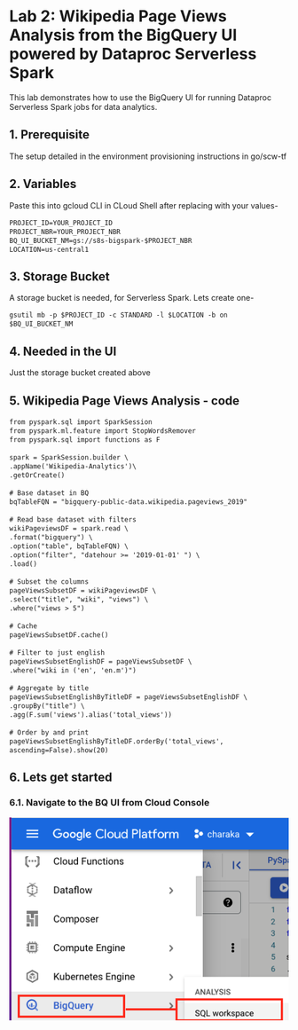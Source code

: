# Lab 2: Wikipedia Page Views Analysis from the BigQuery UI powered by Dataproc Serverless Spark

This lab demonstrates how to use the BigQuery UI for running Dataproc Serverless Spark jobs for data analytics.

## 1. Prerequisite
The setup detailed in the environment provisioning instructions in go/scw-tf

## 2. Variables

Paste this into gcloud CLI in CLoud Shell after replacing with your values-
```
PROJECT_ID=YOUR_PROJECT_ID
PROJECT_NBR=YOUR_PROJECT_NBR
BQ_UI_BUCKET_NM=gs://s8s-bigspark-$PROJECT_NBR
LOCATION=us-central1
```

## 3. Storage Bucket

A storage bucket is needed, for Serverless Spark. Lets create one-
```
gsutil mb -p $PROJECT_ID -c STANDARD -l $LOCATION -b on $BQ_UI_BUCKET_NM
```

## 4. Needed in the UI

Just the storage bucket created above

## 5. Wikipedia Page Views Analysis - code

```
from pyspark.sql import SparkSession
from pyspark.ml.feature import StopWordsRemover
from pyspark.sql import functions as F

spark = SparkSession.builder \
.appName('Wikipedia-Analytics')\
.getOrCreate()

# Base dataset in BQ
bqTableFQN = "bigquery-public-data.wikipedia.pageviews_2019"

# Read base dataset with filters
wikiPageviewsDF = spark.read \
.format("bigquery") \
.option("table", bqTableFQN) \
.option("filter", "datehour >= '2019-01-01' ") \
.load()

# Subset the columns
pageViewsSubsetDF = wikiPageviewsDF \
.select("title", "wiki", "views") \
.where("views > 5")

# Cache
pageViewsSubsetDF.cache()

# Filter to just english
pageViewsSubsetEnglishDF = pageViewsSubsetDF \
.where("wiki in ('en', 'en.m')")

# Aggregate by title
pageViewsSubsetEnglishByTitleDF = pageViewsSubsetEnglishDF \
.groupBy("title") \
.agg(F.sum('views').alias('total_views'))

# Order by and print
pageViewsSubsetEnglishByTitleDF.orderBy('total_views', ascending=False).show(20) 
```

## 6. Lets get started

### 6.1. Navigate to the BQ UI from Cloud Console

![bq-1](../images/00-bq-01.png)  
